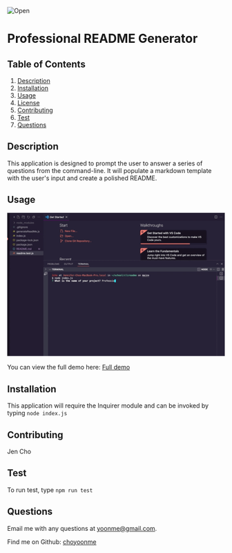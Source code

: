![Open](https://img.shields.io/badge/license-Open-green.svg)
# Professional README Generator

## Table of Contents
1. [Description](#description)
2. [Installation](#installation)
3. [Usage](#usage)
4. [License](#license)
5. [Contributing](#contributing)
6. [Test](#test)
7. [Questions](#questions)

## Description
This application is designed to prompt the user to answer a series of questions from the command-line. It will populate a markdown template with the user's input and create a polished README.

## Usage
![README Generator gif](./assets/readmegif.gif)

You can view the full demo here: [Full demo](https://drive.google.com/file/d/1oO9Iopi2Kdcaq4UJd6P4OZsz_7C7qlGw/view) 

## Installation
This application will require the Inquirer module and can be invoked by typing `node index.js`

## Contributing
Jen Cho

## Test
To run test, type `npm run test`

## Questions
Email me with any questions at yoonme@gmail.com.

Find me on Github: [choyoonme](http://www.github.com/choyoonme)

